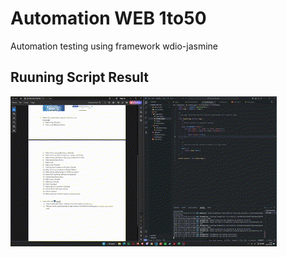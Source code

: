 # Automation WEB 1to50
Automation testing using framework wdio-jasmine 

## Ruuning Script Result

![Alt Text](https://github.com/toriq99/automation-jasmine-1to50/blob/main/assets/running-test.gif)
